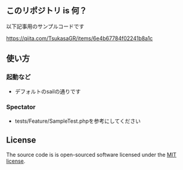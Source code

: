 ## このリポジトリ is 何？

以下記事用のサンプルコードです

https://qiita.com/TsukasaGR/items/6e4b67784f02241b8a1c

## 使い方

### 起動など

- デフォルトのsailの通りです

### Spectator

- tests/Feature/SampleTest.phpを参考にしてください

## License

The source code is is open-sourced software licensed under the [MIT license](https://opensource.org/licenses/MIT).
